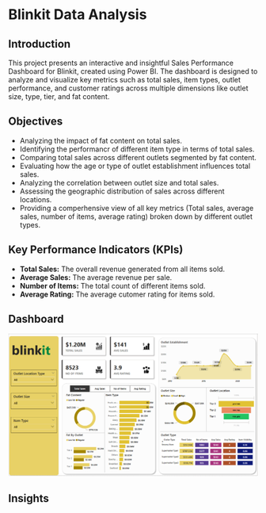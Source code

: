 # Blinkit Data Analysis

## Introduction
This project presents an interactive and insightful Sales Performance Dashboard for Blinkit, created using Power BI. The dashboard is designed to analyze and visualize key metrics such as total sales, item types, outlet performance, and customer ratings across multiple dimensions like outlet size, type, tier, and fat content.

## Objectives
- Analyzing the impact of fat content on total sales.
- Identifying the performancr of different item type in terms of total sales.
- Comparing total sales across different outlets segmented by fat content.
- Evaluating how the age or type of outlet establishment influences total sales.
- Analyzing the correlation between outlet size and total sales.
- Assessing the geographic distribution of sales across different locations.
- Providing a comperhensive view of all key metrics (Total sales, average sales, number of items, average rating) broken down by different outlet types.
  
## Key Performance Indicators (KPIs)
- **Total Sales:** The overall revenue generated from all items sold.
- **Average Sales:** The average revenue per sale.
- **Number of Items:** The total count of different items sold.
- **Average Rating:** The average cutomer rating for items sold.

## Dashboard
![image](https://github.com/Ritik-M21/Data_Analysis_Projects/blob/main/Blinkit%20Data%20Analysis/dashboard.png?raw=true)

## Insights




